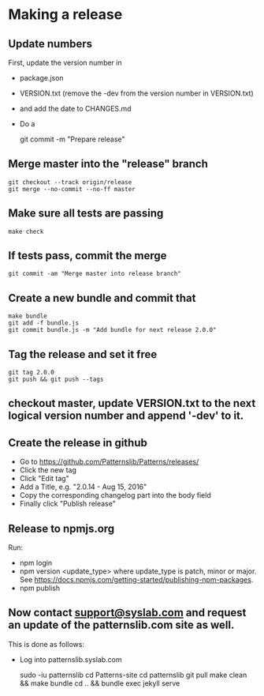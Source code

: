 # Making a release

## Update numbers

First, update the version number in

-   package.json
-   VERSION.txt (remove the -dev from the version number in VERSION.txt)
-   and add the date to CHANGES.md
-   Do a

    git commit -m "Prepare release"

## Merge master into the "release" branch

    git checkout --track origin/release
    git merge --no-commit --no-ff master

## Make sure all tests are passing

    make check

## If tests pass, commit the merge

    git commit -am "Merge master into release branch"

## Create a new bundle and commit that

    make bundle
    git add -f bundle.js
    git commit bundle.js -m "Add bundle for next release 2.0.0"

## Tag the release and set it free

    git tag 2.0.0
    git push && git push --tags

## checkout master, update VERSION.txt to the next logical version number and append '-dev' to it.

## Create the release in github

-   Go to https://github.com/Patternslib/Patterns/releases/
-   Click the new tag
-   Click "Edit tag"
-   Add a Title, e.g. "2.0.14 - Aug 15, 2016"
-   Copy the corresponding changelog part into the body field
-   Finally click "Publish release"

## Release to npmjs.org

Run:

-   npm login
-   npm version <update_type>
    where update_type is patch, minor or major. See https://docs.npmjs.com/getting-started/publishing-npm-packages.
-   npm publish

## Now contact support@syslab.com and request an update of the patternslib.com site as well.

This is done as follows:

-   Log into patternslib.syslab.com

    sudo -iu patternslib
    cd Patterns-site
    cd patternslib
    git pull
    make clean && make bundle
    cd .. && bundle exec jekyll serve
